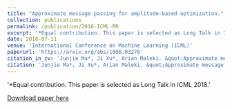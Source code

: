 ```yaml
---
title: "Approximate message passing for amplitude-based optimization."
collection: publications
permalink: /publication/2018-ICML-PR
excerpt: '*Equal contribution. This paper is selected as Long Talk in ICML 2018.'
date: 2018-07-11
venue: 'International Conference on Machine Learning (ICML)'
paperurl: 'https://arxiv.org/abs/1806.03276'
citation_in_cv: 'Junjie Ma*, Ji Xu*, Arian Maleki. &quot;Approximate message passing for amplitude-based optimization.&quot; <i>International Conference on Machine Learning (ICML)</i>, 2018 (Long Talk + Travel Award).'
citation: 'Junjie Ma*, Ji Xu*, Arian Maleki. &quot;Approximate message passing for amplitude-based optimization.&quot; <i>International Conference on Machine Learning (ICML)</i>, 2018.'
---
```

'*Equal contribution. This paper is selected as Long Talk in ICML 2018.'

[Download paper here](https://arxiv.org/pdf/1806.03276.pdf)
